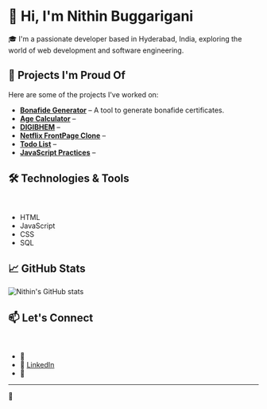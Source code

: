 # 👋 Hi, I'm Nithin Buggarigani

🎓 I'm a passionate developer based in Hyderabad, India, exploring the world of web development and software engineering.

## 🚀 Projects I'm Proud Of

Here are some of the projects I've worked on:

- **[Bonafide Generator](https://github.com/bnithin215/Bonafide-Generator)** – A tool to generate bonafide certificates.​
- **[Age Calculator](https://github.com/bnithin215/Age-calculator-)** –​
- **[DIGIBHEM](https://github.com/bnithin215/DIGIBHEM)** –​
- **[Netflix FrontPage Clone](https://github.com/bnithin215/Netflix-FrontPage)** –​
- **[Todo List](https://github.com/bnithin215/Todo-list-)** –​
- **[JavaScript Practices](https://github.com/bnithin215/JavaScript-Practices)** –​

## 🛠️ Technologies & Tools

​

- HTML ​
- ​JavaScript
- ​CSS
- SQL

## 📈 GitHub Stats

![Nithin's GitHub stats](https://github-readme-stats.vercel.app/api?username=bnithin215\&show_icons=true\&theme=radical)

## 📫 Let's Connect

​

- 📍​
- 💼 [LinkedIn]( https://www.linkedin.com/in/nithin-buggarigani-a4625524b/)​
- 📧​

---

🌟​
